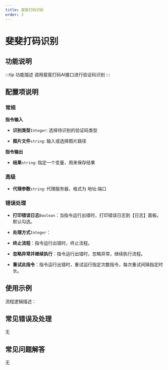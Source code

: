 ```yaml
---
title: 斐斐打码识别
order: 3
---
```


# 斐斐打码识别

## 功能说明

:::tip 功能描述
调用斐斐打码AI接口进行验证码识别
:::

## 配置项说明

### 常规

**指令输入**

- **识别类型**`Integer`: 选择待识别的验证码类型

- **图片文件**`string`: 输入或选择图片路径


**指令输出**

- **结果**`string`: 指定一个变量，用来保存结果

### 高级

- **代理参数**`string`: 代理服务器，格式为 地址:端口

### 错误处理

- **打印错误日志**`Boolean`：当指令运行出错时，打印错误日志到【日志】面板。默认勾选。

- **处理方式**`Integer`：

 - **终止流程**：指令运行出错时，终止流程。

 - **忽略异常并继续执行**：指令运行出错时，忽略异常，继续执行流程。

 - **重试此指令**：指令运行出错时，重试运行指定次数指令，每次重试间隔指定时长。

## 使用示例

流程逻辑描述：

## 常见错误及处理

无

## 常见问题解答

无

